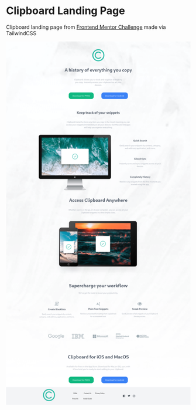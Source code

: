 # Clipboard Landing Page

Clipboard landing page from [Frontend Mentor Challenge](https://www.frontendmentor.io/challenges/clipboard-landing-page-5cc9bccd6c4c91111378ecb9) made via TailwindCSS

![Alt text](images/clipboard.png)

